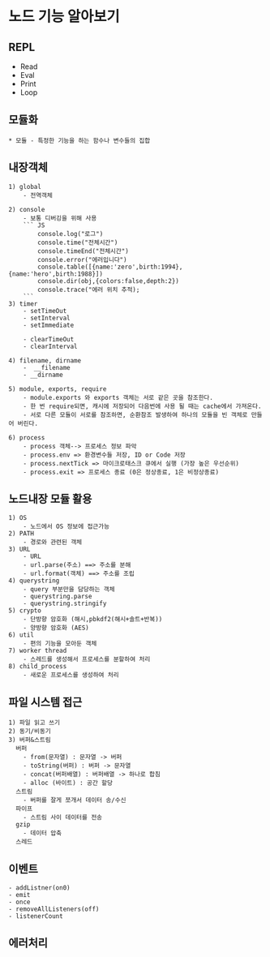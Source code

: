 # 노드 기능 알아보기

## REPL
- Read
- Eval
- Print
- Loop

## 모듈화
    * 모듈 - 특정한 기능을 하는 함수나 변수들의 집합


## 내장객체

    1) global 
        - 전역객체
    
    2) console
        - 보통 디버깅을 위해 사용
        ``` JS
            console.log("로그")
            console.time("전체시간")
            console.timeEnd("전체시간")
            console.error("에러입니다")
            console.table([{name:'zero',birth:1994},{name:'hero',birth:1988}])
            console.dir(obj,{colors:false,depth:2})
            console.trace("에러 위치 추적);
        ```
    3) timer
        - setTimeOut
        - setInterval
        - setImmediate
        
        - clearTimeOut
        - clearInterval

    4) filename, dirname
        -  __filename
        - __dirname
    
    5) module, exports, require
        - module.exports 와 exports 객체는 서로 같은 곳을 참조한다.
        - 한 번 require되면, 캐시에 저장되어 다음번에 사용 될 때는 cache에서 가져온다.
        - 서로 다른 모듈이 서로를 참조하면, 순환참조 발생하여 하나의 모듈을 빈 객체로 만들어 버린다.
    
    6) process
        - process 객체--> 프로세스 정보 파악
        - process.env => 환경변수들 저장, ID or Code 저장
        - process.nextTick => 마이크로태스크 큐에서 실행 (가장 높은 우선순위)
        - process.exit => 프로세스 종료 (0은 정상종료, 1은 비정상종료)
    

## 노드내장 모듈 활용
    1) OS
        - 노드에서 OS 정보에 접근가능
    2) PATH
        - 경로와 관련된 객체
    3) URL
        - URL
        - url.parse(주소) ==> 주소를 분해
        - url.format(객체) ==> 주소를 조립
    4) querystring
        - query 부분만을 담당하는 객체
        - querystring.parse
        - querystring.stringify
    5) crypto
        - 단방향 암호화 (해시,pbkdf2(해시+솔트+반복))
        - 양방향 암호화 (AES)
    6) util
        - 편의 기능을 모아둔 객체
    7) worker thread
        - 스레드를 생성해서 프로세스를 분할하여 처리
    8) child_process
        - 새로운 프로세스를 생성하여 처리
    
## 파일 시스템 접근
    1) 파일 읽고 쓰기
    2) 동기/비동기
    3) 버퍼&스트림
      버퍼
        - from(문자열) : 문자열 -> 버퍼
        - toString(버퍼) : 버퍼 -> 문자열
        - concat(버퍼배열) : 버퍼배열 -> 하나로 합침
        - alloc (바이트) : 공간 할당
      스트림
        - 버퍼를 잘게 쪼개서 데이터 송/수신
      파이프
        - 스트림 사이 데이터를 전송
      gzip
        - 데이터 압축
      스레드
## 이벤트
    - addListner(on0)
    - emit
    - once
    - removeAllListeners(off)
    - listenerCount

## 에러처리